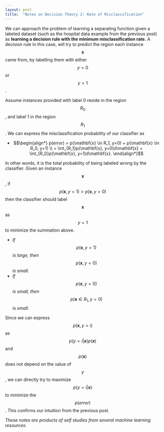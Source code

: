 ```yaml
---
layout: post
title:  "Notes on Decision Theory 2: Rate of Misclassification"
---
```


We can approach the problem of learning a separating function given a labeled dataset (such as the hospital data example from the previous post) as **learning a decision rule with the minimum misclassification rate.** A decision rule in this case, will try to predict the region each instance $$\mathbf{x}$$ came from, by labelling them with either $$y=0$$ or $$y=1$$.

Assume instances provided with label 0 reside in the region $$R_0$$, and label 1 in the region $$R_1$$. We can express the misclassification probability of our classifier as
- $$\begin{align*}
  p(error) = p(\mathbf{x} \in R_1, y=0) + p(\mathbf{x} \in R_0, y=1) \\
   = \int_{R_1}p(\mathbf{x}, y=0)d\mathbf{x} + \int_{R_0}p(\mathbf{x}, y=1)d\mathbf{x}.
\end{align*}$$

In other words, it is the total probability of being labeled wrong by the classifier. Given an instance $$\mathbf{x}$$, if $$p(\mathbf{x}, y=1) > p(\mathbf{x}, y=0)$$ then the classifier should label $$\mathbf{x}$$ as $$y=1$$ to minimize the summation above.
 - *If* $$p(\mathbf{x}, y=1)$$ *is large, then* $$p(\mathbf{x}, y=0)$$ *is small.*
 - *If* $$p(\mathbf{x}, y=0)$$ *is small, then* $$p(\mathbf{x} \in R_1, y=0)$$ *is small.*

 Since we can express $$p(\mathbf{x},y=i)$$ as $$p(y=i \vert \mathbf{x})p(\mathbf{x})$$ and $$p(\mathbf{x})$$ does not depend on the value of $$y$$, we can directly try to maximize $$p(y=i \vert \mathbf{x})$$ to minimize the $$p(error)$$. This confirms our intuition from the previous post.

*These notes are products of self studies from several machine learning resources.*

